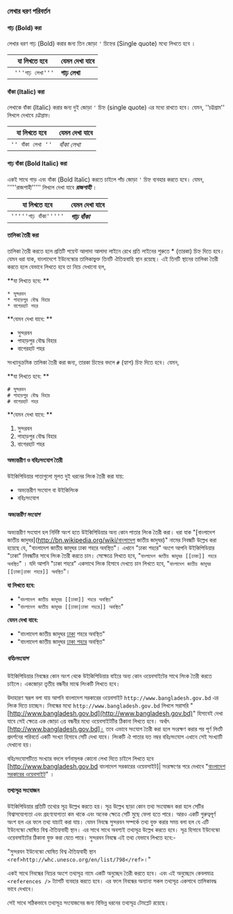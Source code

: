 ### লেখার ধরণ পরিবর্তন

#### গাঢ় (Bold) করা

লেখার ধরণ গাঢ় (Bold) করার জন্য তিন জোড়া `'` চিহ্নের (Single quote) মধ্যে লিখতে হবে ।

| যা লিখতে হবে | যেমন দেখা যাবে |
| --- | --- |
| ` '''গাঢ় লেখা'''` | **গাঢ় লেখা** |


#### বাঁকা (Italic) করা

লেখাকে বাঁকা (Italic) করার জন্য দুই জোড়া `'` চিহ্ন (single quote) এর মধ্যে রাখতে হবে। যেমন, ''চট্টগ্রাম'' লিখলে দেখাবে *চট্টগ্রাম*।

| যা লিখতে হবে | যেমন দেখা যাবে |
| --- | --- |
| `'' বাঁকা লেখা ''` | *বাঁকা লেখা* |


#### গাঢ় বাঁকা (Bold Italic) করা

একই সাথে গাড় এবং বাঁকা (Bold Italic) করতে চাইলে পাঁচ জোড়া `'` চিহ্ন ব্যবহার করতে হবে। যেমন, '''''রাজশাহী''''' লিখলে দেখা যাবে ***রাজশাহী***   ।

| যা লিখতে হবে | যেমন দেখা যাবে |
| --- | --- |
| `'''''গাঢ় বাঁকা'''''` | ***গাঢ় বাঁকা*** |


#### তালিকা তৈরী করা

তালিকা তৈরী করতে হলে প্রতিটি পয়েন্ট আলাদা আলাদা লাইনে রেখে প্রতি লাইনের শুরুতে * (তারকা) চিহ্ন দিতে হবে। যেমন ধরা যাক, বাংলাদেশে ইউনেস্কোর তালিকাভুক্ত তিনটি ঐতিহ্যবাহি স্থান রয়েছে। এই তিনটি স্থানের তালিকা তৈরী করতে হলে যেভাবে লিখতে হবে তা নিচে দেখানো হল,

**যা লিখতে হবে: **
```
* সুন্দরবন
* পাহাড়পুর বৌদ্ধ বিহার
* বাগেরহাট শহর
```

**যেমন দেখা যাবে: **

* সুন্দরবন
* পাহাড়পুর বৌদ্ধ বিহার
* বাগেরহাট শহর

সংখ্যানুক্রমিক তালিকা তৈরী করা জন্য, তারকা চিহ্নের বদলে `#` (হ্যাশ) চিহ্ন দিতে হবে। যেমন,

**যা লিখতে হবে: **
```
# সুন্দরবন
# পাহাড়পুর বৌদ্ধ বিহার
# বাগেরহাট শহর
```

**যেমন দেখা যাবে: **

1. সুন্দরবন
2. পাহাড়পুর বৌদ্ধ বিহার
3. বাগেরহাট শহর



#### অভ্যন্তরীণ ও বহিঃসংযোগ তৈরী 

উইকিপিডিয়ার পাতাগুলো মূলত দুই ধরনের লিংক তৈরী করা যায়: 

* অভ্যন্তরীণ সংযোগ বা উইকিলিংক 
* বহিঃসংযোগ 

##### অভ্যন্তরীণ সংযোগ 
অভ্যন্তরীণ সংযোগ হল নির্দিষ্ট অংশ হতে উইকিপিডিয়ার অন্য কোন পাতার লিংক তৈরী করা। ধরা যাক "[বাংলাদেশ জাতীয় জাদুঘর](http://bn.wikipedia.org/wiki/বাংলাদেশ জাতীয় জাদুঘর)" নামের নিবন্ধটি উল্লেখ করা হয়েছে যে, "বাংলাদেশ জাতীয় জাদুঘর ঢাকা শহরে অবস্থিত"। এখানে "ঢাকা শহরে" অংশে আপনি উইকিপিডিয়ার "ঢাকা" নিবন্ধটির সাথে লিংক তৈরী করতে চান। সেক্ষেত্রে লিখতে হবে, "`বাংলাদেশ জাতীয় জাদুঘর [[ঢাকা]] শহরে অবস্থিত`" । যদি আপনি "ঢাকা শহরে" একসাথে লিংক হিসাবে দেখতে চান লিখতে হবে, "`বাংলাদেশ জাতীয় জাদুঘর [[ঢাকা|ঢাকা শহরে]] অবস্থিত`"।

**যা লিখতে হবে:**

* "`বাংলাদেশ জাতীয় জাদুঘর [[ঢাকা]] শহরে অবস্থিত`"
* "`বাংলাদেশ জাতীয় জাদুঘর [[ঢাকা|ঢাকা শহরে]] অবস্থিত`"

**যেমন দেখা যাবে:**

* "বাংলাদেশ জাতীয় জাদুঘর [ঢাকা](http://bn.wikipedia.org/wiki/ঢাকা) শহরে অবস্থিত"
* "বাংলাদেশ জাতীয় জাদুঘর [ঢাকা শহরে](http://bn.wikipedia.org/wiki/ঢাকা) অবস্থিত"

##### বহিঃসংযোগ
উইকিপিডিয়ার নিবন্ধের কোন অংশ থেকে উইকিপিডিয়ার বাইরে অন্য কোন ওয়েবসাইটের সাথে লিংক তৈরী করতে চাইলে। একজোড়া তৃতীয় বন্ধনীর মাঝে লিংকটি লিখতে হবে। 

উদাহারণ স্বরূপ বলা যায় আপনি বাংলাদেশ সরকারের ওয়েবসাইট `http://www.bangladesh.gov.bd` এর লিংক দিতে চাচ্ছেন। নিবন্ধের মধ্যে  `http://www.bangladesh.gov.bd` লিখলে সরাসরি "[http://www.bangladesh.gov.bd](http://www.bangladesh.gov.bd)" হিসাবেই দেখা যাবে সেই ক্ষেত্রে এক জোড়া ৩য় বন্ধনীর মধ্যে ওয়েবসাইটটির ঠিকানা লিখতে হবে। অর্থাৎ [http://www.bangladesh.gov.bd]। তবে এভাবে সংযোগ তৈরী করা হলে সংরক্ষণ করার পর পূর্ণ লিংটি প্রদর্শনের পরিবর্তে একটি সংখ্যা হিসাবে সেটি দেখা যাবে। লিংকটি ঐ পাতার যত নম্বর বহিঃসংযোগ এখানে সেই সংখ্যাটি দেখানো হয়। 

বহিঃসংযোগটিতে সংখ্যার বদলে বর্ণনামূলক কোনো লেখা দিতে চাইলে লিখতে হবে [http://www.bangladesh.gov.bd  বাংলাদেশ সরকারের ওয়েবসাইট]| সংরক্ষণের পরে দেখাবে "[বাংলাদেশ সরকারের ওয়েবসাইট](http://www.bangladesh.gov.bd)" ।


#### তথ্যসূত্র সংযোজন 

উইকিপিডিয়ার প্রতিটি তথ্যের সূত্র উল্লেখ করতে হয়। সূত্র উল্লেখ ছাড়া কোন তথ্য সংযোজন করা হলে সেটির বিশ্বাসযোগ্যতা এবং গ্রহণযোগ্যতা কম থাকে এবং অনেক ক্ষেত্রে সেটি মুছে ফেলা হতে পারে। আরও একটি গুরুত্বপূর্ণ অংশ হল এর ফলে তথ্য যাচাই করা যায়। যেমন নিবন্ধে সুন্দরবন সম্পর্কে তথ্য যুক্ত করার সময় বলা হল যে এটি ইউনেস্কো ঘোষিত বিশ্ব ঐতিহ্যবাহী স্থান। এর সাথে সাথে অবশ্যই তথ্যসূত্র উল্লেখ করতে হবে। সূত্র হিসাবে ইউনেস্কো ওয়েবসাইটের ঠিকানা যুক্ত করা যেতে পারে। সুন্দরবন নিবন্ধে এই তথ্য যেভাবে লিখতে হবে:-

"সুন্দরবন ইউনেস্কো ঘোষিত বিশ্ব ঐতিহ্যবাহী স্থান `<ref>http://whc.unesco.org/en/list/798</ref>`।"

একই সাথে নিবন্ধের নিচের অংশে তথ্যসূত্র নামে একটি অনুচ্ছেদ তৈরী করতে হবে। এবং এই অনুচ্ছেদে কেবলমাত্র `<references />` ট্যাগটি ব্যবহার করতে হবে। এর ফলে নিবন্ধের অন্যান্য সকল তথ্যসূত্র একসাথে তালিকাবদ্ধ ভাবে দেখাবে। 

সেই সাথে সঠিকভাবে তথ্যসূত্র সংযোজনের জন্য বিভিন্ন ধরনের তথ্যসূত্র টেমপ্লেট রয়েছে। 

